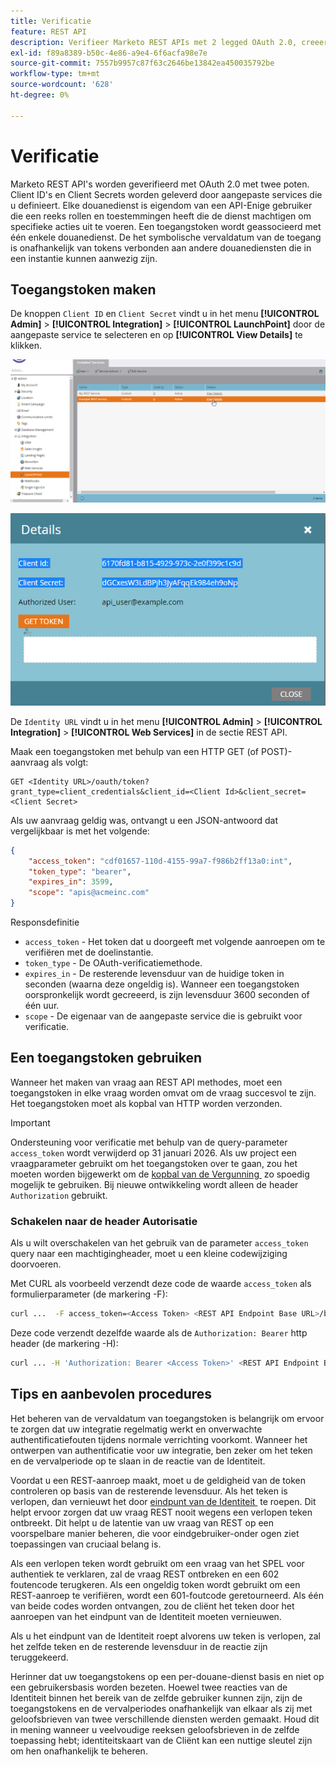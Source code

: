 ```yaml
---
title: Verificatie
feature: REST API
description: Verifieer Marketo REST APIs met 2 legged OAuth 2.0, creeer en gebruik toegangstokens, schakelaar aan de kopbal van de Vergunning, beheer afloop, handvat 601 en 602 fouten.
exl-id: f89a8389-b50c-4e86-a9e4-6f6acfa98e7e
source-git-commit: 7557b9957c87f63c2646be13842ea450035792be
workflow-type: tm+mt
source-wordcount: '628'
ht-degree: 0%

---
```


# Verificatie

Marketo REST API&#39;s worden geverifieerd met OAuth 2.0 met twee poten. Client ID&#39;s en Client Secrets worden geleverd door aangepaste services die u definieert. Elke douanedienst is eigendom van een API-Enige gebruiker die een reeks rollen en toestemmingen heeft die de dienst machtigen om specifieke acties uit te voeren. Een toegangstoken wordt geassocieerd met één enkele douanedienst. De het symbolische vervaldatum van de toegang is onafhankelijk van tokens verbonden aan andere douanediensten die in een instantie kunnen aanwezig zijn.

## Toegangstoken maken

De knoppen `Client ID` en `Client Secret` vindt u in het menu **[!UICONTROL Admin]** > **[!UICONTROL Integration]** > **[!UICONTROL LaunchPoint]** door de aangepaste service te selecteren en op **[!UICONTROL View Details]** te klikken.

![&#x200B; krijgt de Details van de Dienst van het HERSTEL &#x200B;](assets/authentication-service-view-details.png)

![&#x200B; Geloofsbrieven van het Lanceerpunt &#x200B;](assets/admin-launchpoint-credentials.png)

De `Identity URL` vindt u in het menu **[!UICONTROL Admin]** > **[!UICONTROL Integration]** > **[!UICONTROL Web Services]** in de sectie REST API.

Maak een toegangstoken met behulp van een HTTP GET (of POST)-aanvraag als volgt:

```
GET <Identity URL>/oauth/token?grant_type=client_credentials&client_id=<Client Id>&client_secret=<Client Secret>
```

Als uw aanvraag geldig was, ontvangt u een JSON-antwoord dat vergelijkbaar is met het volgende:

```json
{
    "access_token": "cdf01657-110d-4155-99a7-f986b2ff13a0:int",
    "token_type": "bearer",
    "expires_in": 3599,
    "scope": "apis@acmeinc.com"
}
```

Responsdefinitie

- `access_token` - Het token dat u doorgeeft met volgende aanroepen om te verifiëren met de doelinstantie.
- `token_type` - De OAuth-verificatiemethode.
- `expires_in` - De resterende levensduur van de huidige token in seconden (waarna deze ongeldig is). Wanneer een toegangstoken oorspronkelijk wordt gecreeerd, is zijn levensduur 3600 seconden of één uur.
- `scope` - De eigenaar van de aangepaste service die is gebruikt voor verificatie.

## Een toegangstoken gebruiken

Wanneer het maken van vraag aan REST API methodes, moet een toegangstoken in elke vraag worden omvat om de vraag succesvol te zijn.
Het toegangstoken moet als kopbal van HTTP worden verzonden.

>[!IMPORTANT]
>
>Ondersteuning voor verificatie met behulp van de query-parameter `access_token` wordt verwijderd op 31 januari 2026. Als uw project een vraagparameter gebruikt om het toegangstoken over te gaan, zou het moeten worden bijgewerkt om de [&#x200B; kopbal van de Vergunning &#x200B;](https://experienceleague.adobe.com/nl/docs/marketo-developer/marketo/rest/authentication#using-an-access-token) zo spoedig mogelijk te gebruiken. Bij nieuwe ontwikkeling wordt alleen de header `Authorization` gebruikt.

### Schakelen naar de header Autorisatie

Als u wilt overschakelen van het gebruik van de parameter `access_token` query naar een machtigingheader, moet u een kleine codewijziging doorvoeren.

Met CURL als voorbeeld verzendt deze code de waarde `access_token` als formulierparameter (de markering -F):

```bash
curl ...  -F access_token=<Access Token> <REST API Endpoint Base URL>/bulk/v1/apiCall.json
```

Deze code verzendt dezelfde waarde als de `Authorization: Bearer` http header (de markering -H):

```bash
curl ... -H 'Authorization: Bearer <Access Token>' <REST API Endpoint Base URL>/bulk/v1/apiCall.json
```

## Tips en aanbevolen procedures

Het beheren van de vervaldatum van toegangstoken is belangrijk om ervoor te zorgen dat uw integratie regelmatig werkt en onverwachte authentificatiefouten tijdens normale verrichting voorkomt. Wanneer het ontwerpen van authentificatie voor uw integratie, ben zeker om het teken en de vervalperiode op te slaan in de reactie van de Identiteit.

Voordat u een REST-aanroep maakt, moet u de geldigheid van de token controleren op basis van de resterende levensduur. Als het teken is verlopen, dan vernieuwt het door [&#x200B; eindpunt van de Identiteit &#x200B;](https://developer.adobe.com/marketo-apis/api/identity/#tag/Identity/operation/identityUsingGET) te roepen. Dit helpt ervoor zorgen dat uw vraag REST nooit wegens een verlopen teken ontbreekt. Dit helpt u de latentie van uw vraag van REST op een voorspelbare manier beheren, die voor eindgebruiker-onder ogen ziet toepassingen van cruciaal belang is.

Als een verlopen teken wordt gebruikt om een vraag van het SPEL voor authentiek te verklaren, zal de vraag REST ontbreken en een 602 foutencode terugkeren. Als een ongeldig token wordt gebruikt om een REST-aanroep te verifiëren, wordt een 601-foutcode geretourneerd. Als één van beide codes worden ontvangen, zou de cliënt het teken door het aanroepen van het eindpunt van de Identiteit moeten vernieuwen.

Als u het eindpunt van de Identiteit roept alvorens uw teken is verlopen, zal het zelfde teken en de resterende levensduur in de reactie zijn teruggekeerd.

Herinner dat uw toegangstokens op een per-douane-dienst basis en niet op een gebruikersbasis worden bezeten. Hoewel twee reacties van de Identiteit binnen het bereik van de zelfde gebruiker kunnen zijn, zijn de toegangstokens en de vervalperiodes onafhankelijk van elkaar als zij met geloofsbrieven van twee verschillende diensten werden gemaakt. Houd dit in mening wanneer u veelvoudige reeksen geloofsbrieven in de zelfde toepassing hebt; identiteitskaart van de Cliënt kan een nuttige sleutel zijn om hen onafhankelijk te beheren.

